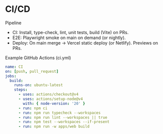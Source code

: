 # CI/CD

Pipeline
- CI: Install, type-check, lint, unit tests, build (Vite) on PRs.
- E2E: Playwright smoke on main on demand (or nightly).
- Deploy: On main merge → Vercel static deploy (or Netlify). Previews on PRs.

Example GitHub Actions (ci.yml)
```yaml
name: CI
on: [push, pull_request]
jobs:
  build:
    runs-on: ubuntu-latest
    steps:
      - uses: actions/checkout@v4
      - uses: actions/setup-node@v4
        with: { node-version: '20' }
      - run: npm ci
      - run: npm run typecheck --workspaces
      - run: npm run lint --workspaces || true
      - run: npm test --workspaces --if-present
      - run: npm run -w apps/web build
```
